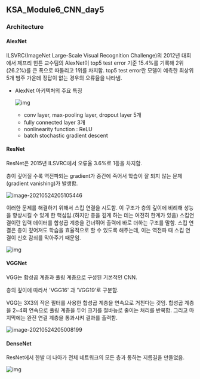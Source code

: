 ## KSA_Module6_CNN_day5

### Architecture

#### AlexNet

ILSVRC(ImageNet Large-Scale Visual Recognition Challenge)의 2012년 대회에서 제프리 힌튼 교수팀의 AlexNet이 top5 test error 기준 15.4%를 기록해 2위(26.2%)를 큰 폭으로 따돌리고 1위를 차지함. top5 test error란 모델이 예측한 최상위 5개 범주 가운데 정답이 없는 경우의 오류율을 나타냄.

* AlexNet 아키텍처의 주요 특징

  ![img](https://i.imgur.com/CwIvlUW.png)

  - conv layer, max-pooling layer, dropout layer 5개
  - fully connected layer 3개
  - nonlinearity function : ReLU
  - batch stochastic gradient descent

#### ResNet

ResNet은 2015년 ILSVRC에서 오류율 3.6%로 1등을 차지함.

층이 깊어질 수록 역전파되는 gradient가 중간에 죽어서 학습이 잘 되지 않는 문제 (gradient vanishing)가 발생함. 

![image-20210524205105446](C:\Users\aro\AppData\Roaming\Typora\typora-user-images\image-20210524205105446.png)

이러한 문제를 해결하기 위해서 스킵 연결을 시도함. 이 구조가 층의 깊이에 비례해 성능을 향상시킬 수 있게 한 핵심임.(하지만 층을 깊게 하는 데는 여전히 한계가 있음)  스킵연결이란 입력 데이터를 합성곱 계층을 건너뛰어 출력에 바로 더하는 구조를 말함.  스킵 연결은 층이 깊어져도 학습을 효율적으로 할 수 있도록 해주는데, 이는 역전파 때 스킵 연결이 신호 감쇠를 막아주기 때문임.

![img](https://i.imgur.com/fse3Ntq.png)



#### VGGNet

VGG는 합성곱 계층과 풀링 계층으로 구성된 기본적인 CNN.

층의 깊이에 따라서 'VGG16' 과 'VGG19'로 구분함.

VGG는 3X3의 작은 필터를 사용한 합성곱 계층을 연속으로 거친다는 것임. 합성곱 계층을 2~4회 연속으로 풀링 계층을 두어 크기를 절바능로 줄이는 처리를 반복함. 그리고 마지막에는 완전 연결 계층을 통과시켜 결과를 출력함.

![image-20210524205008199](C:\Users\aro\AppData\Roaming\Typora\typora-user-images\image-20210524205008199.png)



#### DenseNet

 ResNet에서 한발 더 나아가 전체 네트워크의 모든 층과 통하는 지름길을 만들었음.

![img](https://i.imgur.com/EITg2BX.png)





